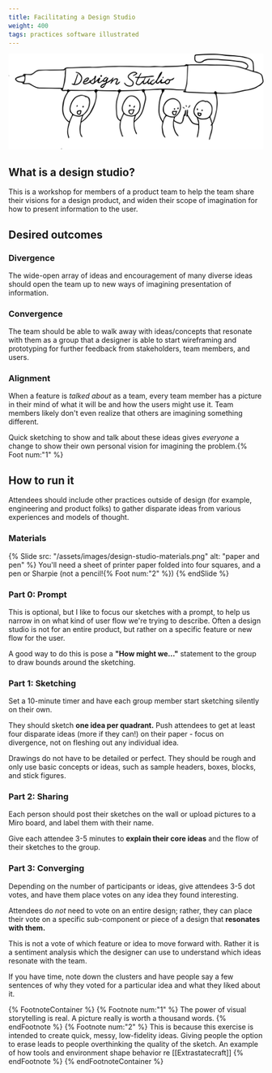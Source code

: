 ```yaml
---
title: Facilitating a Design Studio
weight: 400
tags: practices software illustrated
---
```


![](/assets/images/design-studio.png)

## What is a design studio?

This is a workshop for members of a product team to help the team share their visions for a design product, and widen their scope of imagination for how to present information to the user.

## Desired outcomes

### Divergence
The wide-open array of ideas and encouragement of many diverse ideas should open the team up to new ways of imagining presentation of information. 

### Convergence
The team should be able to walk away with ideas/concepts that resonate with them as a group that a designer is able to start wireframing and prototyping for further feedback from stakeholders, team members, and users.

### Alignment
When a feature is *talked about* as a team, every team member has a picture in their mind of what it will be and how the users might use it. Team members likely don't even realize that others are imagining something different.

Quick sketching to show and talk about these ideas gives *everyone* a change to show their own personal vision for imagining the problem.{% Foot num:"1" %}


## How to run it

Attendees should include other practices outside of design (for example, engineering and product folks) to gather disparate ideas from various experiences and models of thought.

### Materials

{% Slide src: "/assets/images/design-studio-materials.png" alt: "paper and pen" %}
You'll need a sheet of printer paper folded into four squares, and a pen or Sharpie (not a pencil!{% Foot num:"2" %})
{% endSlide %}

### Part 0: Prompt

This is optional, but I like to focus our sketches with a prompt, to help us narrow in on what kind of user flow we're trying to describe. Often a design studio is not for an entire product, but rather on a specific feature or new flow for the user.

A good way to do this is pose a **"How might we..."** statement to the group to draw bounds around the sketching.

### Part 1: Sketching

Set a 10-minute timer and have each group member start sketching silently on their own.

They should sketch **one idea per quadrant.** Push attendees to get at least four disparate ideas (more if they can!) on their paper - focus on divergence, not on fleshing out any individual idea.

Drawings do not have to be detailed or perfect. They should be rough and only use basic concepts or ideas, such as sample headers, boxes, blocks, and stick figures.

### Part 2: Sharing

Each person should post their sketches on the wall or upload pictures to a Miro board, and label them with their name.

Give each attendee 3-5 minutes to **explain their core ideas** and the flow of their sketches to the group.

### Part 3: Converging

Depending on the number of participants or ideas, give attendees 3-5 dot votes, and have them place votes on any idea they found interesting.

Attendees do *not* need to vote on an entire design; rather, they can place their vote on a specific sub-component or piece of a design that **resonates with them.**

This is not a vote of which feature or idea to move forward with. Rather it is a sentiment analysis which the designer can use to understand which ideas resonate with the team.

If you have time, note down the clusters and have people say a few sentences of why they voted for a particular idea and what they liked about it.

{% FootnoteContainer %}
    {% Footnote num:"1" %}
        The power of visual storytelling is real. A picture really is worth a thousand words.
    {% endFootnote %}
    {% Footnote num:"2" %}
        This is because this exercise is intended to create quick, messy, low-fidelity ideas. Giving people the option to erase leads to people overthinking the quality of the sketch. An example of how tools and environment shape behavior re [[Extrastatecraft]]
    {% endFootnote %}
{% endFootnoteContainer %}